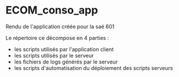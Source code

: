 # ECOM_conso_app
Rendu de l'application créée pour la saé 601

Le répertoire ce décompose en 4 parties :
- les scripts utilisés par l'application client
- les scripts utilisés par le serveur
- les fichiers de logs générés par le serveur
- les scripts d'automatisation du déploiement des scripts serveurs
